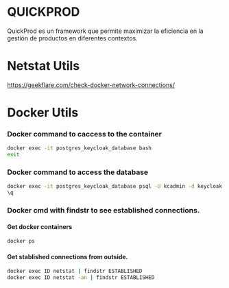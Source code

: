 # QUICKPROD
QuickProd es un framework que permite maximizar la eficiencia en la gestión de productos en diferentes contextos.

# Netstat Utils
https://geekflare.com/check-docker-network-connections/

# Docker Utils
### Docker command to caccess to the container
```bash
docker exec -it postgres_keycloak_database bash
exit
```
### Docker command to access the database
```bash
docker exec -it postgres_keycloak_database psql -U kcadmin -d keycloak
\q
```
### Docker cmd with findstr to see established connections.

#### Get docker containers
```bash
docker ps
```
#### Get stablished connections from outside.
```bash
docker exec ID netstat | findstr ESTABLISHED
docker exec ID netstat -an | findstr ESTABLISHED
```